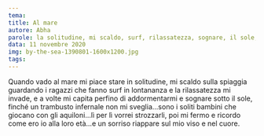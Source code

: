 ```yaml
---
tema: 
title: Al mare
autore: Abha
parole: la solitudine, mi scaldo, surf, rilassatezza, sognare, il sole, trambusto, aquiloni
data: 11 novembre 2020
img: by-the-sea-1390801-1600x1200.jpg
tags: 
---
```

Quando vado al mare mi piace stare in solitudine, mi scaldo sulla spiaggia guardando i ragazzi che fanno surf in lontananza e la rilassatezza mi invade, e a volte mi capita perfino di addormentarmi e sognare sotto il sole, finché un trambusto infernale non mi sveglia...sono i soliti bambini che giocano con gli aquiloni...lì per lì vorrei strozzarli, poi mi fermo e ricordo come ero io alla loro età...e un sorriso riappare sul mio viso e nel cuore.

